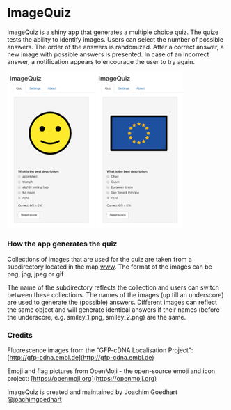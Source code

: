 # ImageQuiz

ImageQuiz is a shiny app that generates a multiple choice quiz. The quize tests the ability to identify images. Users can select the number of possible answers. The order of the answers is randomized. After a correct answer, a new image with possible answers is presented. In case of an incorrect answer, a notification appears to encourage the user to try again.

<img src="https://github.com/JoachimGoedhart/ImageQuiz/blob/master/ImageQuiz-Faces.png" alt="drawing" width="200">
<img src="https://github.com/JoachimGoedhart/ImageQuiz/blob/master/ImageQuiz-Flags.png" alt="drawing" width="200">

### How the app generates the quiz

Collections of images that are used for the quiz are taken from a subdirectory located in the map [www](https://github.com/JoachimGoedhart/ImageQuiz/tree/main/www).
The format of the images can be png, jpg, jpeg or gif

The name of the subdirectory reflects the collection and users can switch between these collections.
The names of the images (up till an underscore) are used to generate the (possible) answers. Different images can reflect the same object and will generate identical answers if their names (before the underscore, e.g. smiley_1.png, smiley_2.png) are the same.

### Credits

Fluorescence images from the "GFP-cDNA Localisation Project": [http://gfp-cdna.embl.de](http://gfp-cdna.embl.de)

Emoji and flag pictures from OpenMoji - the open-source emoji and icon project: [https://openmoji.org](https://openmoji.org)
  
ImageQuiz is created and maintained by Joachim Goedhart
[@joachimgoedhart](https://twitter.com/joachimgoedhart)